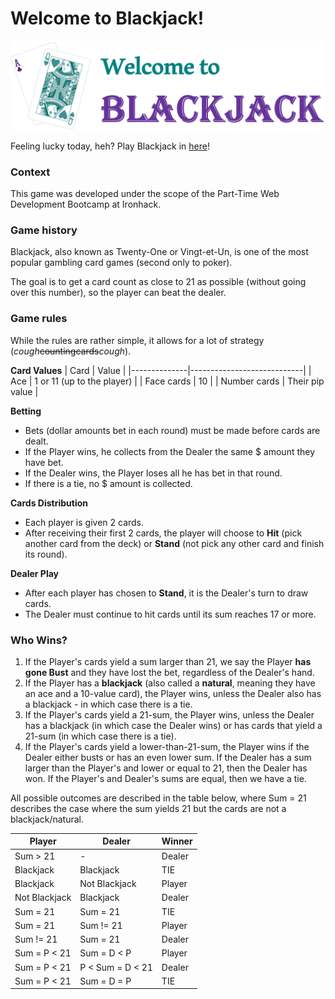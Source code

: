 # Welcome to Blackjack!

![](images/welcome_screen.PNG)

Feeling lucky today, heh? Play Blackjack in [here](https://paulanicioli.github.io/ironhack-project-module-1/)!

### Context

This game was developed under the scope of the Part-Time Web Development Bootcamp at Ironhack.

### Game history

Blackjack, also known as Twenty-One or Vingt-et-Un, is one of the most popular gambling card games (second only to poker).

The goal is to get a card count as close to 21 as possible (without going over this number), so the player can beat the dealer.

### Game rules

While the rules are rather simple, it allows for a lot of strategy (_cough_~~countingcards~~_cough_).

**Card Values**
| Card | Value |
|--------------|----------------------------|
| Ace | 1 or 11 (up to the player) |
| Face cards | 10 |
| Number cards | Their pip value |

**Betting**

- Bets (dollar amounts bet in each round) must be made before cards are dealt.
- If the Player wins, he collects from the Dealer the same $ amount they have bet.
- If the Dealer wins, the Player loses all he has bet in that round.
- If there is a tie, no $ amount is collected.

**Cards Distribution**

- Each player is given 2 cards.
- After receiving their first 2 cards, the player will choose to **Hit** (pick another card from the deck) or **Stand** (not pick any other card and finish its round).

**Dealer Play**

- After each player has chosen to **Stand**, it is the Dealer's turn to draw cards.
- The Dealer must continue to hit cards until its sum reaches 17 or more.

### Who Wins?

1. If the Player's cards yield a sum larger than 21, we say the Player **has gone Bust** and they have lost the bet, regardless of the Dealer's hand.
2. If the Player has a **blackjack** (also called a **natural**, meaning they have an ace and a 10-value card), the Player wins, unless the Dealer also has a blackjack - in which case there is a tie.
3. If the Player's cards yield a 21-sum, the Player wins, unless the Dealer has a blackjack (in which case the Dealer wins) or has cards that yield a 21-sum (in which case there is a tie).
4. If the Player's cards yield a lower-than-21-sum, the Player wins if the Dealer either busts or has an even lower sum. If the Dealer has a sum larger than the Player's and lower or equal to 21, then the Dealer has won. If the Player's and Dealer's sums are equal, then we have a tie.

All possible outcomes are described in the table below, where Sum = 21 describes the case where the sum yields 21 but the cards are not a blackjack/natural.

| Player        | Dealer           | Winner |
| ------------- | ---------------- | ------ |
| Sum > 21      | -                | Dealer |
| Blackjack     | Blackjack        | TIE    |
| Blackjack     | Not Blackjack    | Player |
| Not Blackjack | Blackjack        | Dealer |
| Sum = 21      | Sum = 21         | TIE    |
| Sum = 21      | Sum != 21        | Player |
| Sum != 21     | Sum = 21         | Dealer |
| Sum = P < 21  | Sum = D < P      | Player |
| Sum = P < 21  | P < Sum = D < 21 | Dealer |
| Sum = P < 21  | Sum = D = P      | TIE    |
